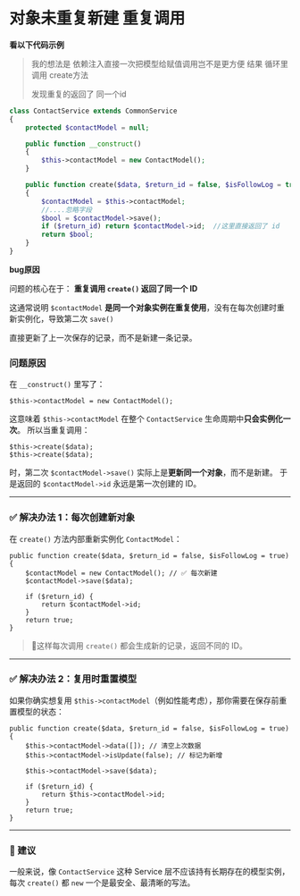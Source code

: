 #  对象未重复新建 重复调用



**看以下代码示例**

> 我的想法是   依赖注入直接一次把模型给赋值调用岂不是更方便   结果 循环里 调用 create方法 
>
> 发现重复的返回了 同一个id

```php
class ContactService extends CommonService
{
    protected $contactModel = null;

    public function __construct()
    {
        $this->contactModel = new ContactModel();
    }

    public function create($data, $return_id = false, $isFollowLog = true)
    {
        $contactModel = $this->contactModel;
        //....忽略字段
        $bool = $contactModel->save();
        if ($return_id) return $contactModel->id;  //这里直接返回了 id
        return $bool;
    }
}
```

**bug原因**

 问题的核心在于：
 **重复调用 `create()` 返回了同一个 ID** 

这通常说明 `$contactModel` **是同一个对象实例在重复使用**，没有在每次创建时重新实例化，导致第二次 `save()` 

直接更新了上一次保存的记录，而不是新建一条记录。

### 问题原因

在 `__construct()` 里写了：

```
$this->contactModel = new ContactModel();
```

这意味着 `$this->contactModel` 在整个 `ContactService` 生命周期中**只会实例化一次**。
所以当重复调用：

```
$this->create($data);
$this->create($data);
```

时，第二次 `$contactModel->save()` 实际上是**更新同一个对象**，而不是新建。
于是返回的 `$contactModel->id` 永远是第一次创建的 ID。

------

### ✅ 解决办法 1：每次创建新对象

在 `create()` 方法内部重新实例化 `ContactModel`：

```
public function create($data, $return_id = false, $isFollowLog = true)
{
    $contactModel = new ContactModel(); // ✅ 每次新建
    $contactModel->save($data);

    if ($return_id) {
        return $contactModel->id;
    }
    return true;
}
```

> 🔸这样每次调用 `create()` 都会生成新的记录，返回不同的 ID。

------

### ✅ 解决办法 2：复用时重置模型

如果你确实想复用 `$this->contactModel`（例如性能考虑），那你需要在保存前重置模型的状态：

```
public function create($data, $return_id = false, $isFollowLog = true)
{
    $this->contactModel->data([]); // 清空上次数据
    $this->contactModel->isUpdate(false); // 标记为新增

    $this->contactModel->save($data);

    if ($return_id) {
        return $this->contactModel->id;
    }
    return true;
}
```

------

### 🔧 建议

一般来说，像 `ContactService` 这种 Service 层不应该持有长期存在的模型实例，
 每次 `create()` 都 `new` 一个是最安全、最清晰的写法。